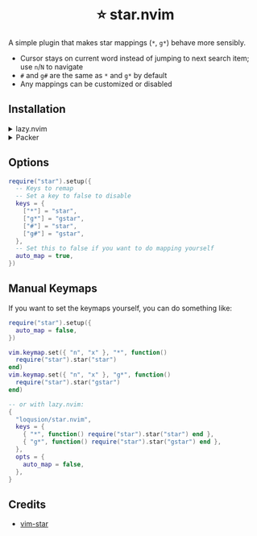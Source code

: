 <h1 align="center">
  ⭐ star.nvim
</h1>

A simple plugin that makes star mappings (`*`, `g*`) behave more sensibly.

- Cursor stays on current word instead of jumping to next search item; use `n`/`N` to navigate
- `#` and `g#` are the same as `*` and `g*` by default
- Any mappings can be customized or disabled

## Installation

<details>
  <summary>lazy.nvim</summary>

```lua
{
  "loqusion/star.nvim",
  keys = {
    { "*", mode = { "n", "x" } },
    { "g*", mode = { "n", "x" } },
    { "#", mode = { "n", "x" } },
    { "g#", mode = { "n", "x" } },
  },
  opts = {},
}
```

<aside><code>lazy.nvim</code>'s <code>keys</code> doesn't affect how <code>star.nvim</code> assigns mappings; it only affects lazy-loading.
To configure the keys, use the <code>opts.keys</code> field (or set <code>opts.auto_map</code> to <code>false</code> and <a href="#manual-keymaps">do mappings
yourself</a>).</aside>

</details>



<details>
  <summary>Packer</summary>

```lua
require("packer").startup(function()
  use({
    "loqusion/star.nvim",
    config = function()
      require("star").setup()
    end,
  })
end)
```

</details>

## Options

```lua
require("star").setup({
  -- Keys to remap
  -- Set a key to false to disable
  keys = {
    ["*"] = "star",
    ["g*"] = "gstar",
    ["#"] = "star",
    ["g#"] = "gstar",
  },
  -- Set this to false if you want to do mapping yourself
  auto_map = true,
})
```

## Manual Keymaps

If you want to set the keymaps yourself, you can do something like:

```lua
require("star").setup({
  auto_map = false,
})

vim.keymap.set({ "n", "x" }, "*", function()
  require("star").star("star")
end)
vim.keymap.set({ "n", "x" }, "g*", function()
  require("star").star("gstar")
end)

-- or with lazy.nvim:
{
  "loqusion/star.nvim",
  keys = {
    { "*", function() require("star").star("star") end },
    { "g*", function() require("star").star("gstar") end },
  },
  opts = {
    auto_map = false,
  },
}
```

## Credits

- [vim-star](https://github.com/linjiX/vim-star)
